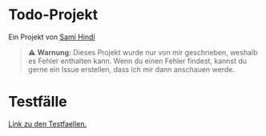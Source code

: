 # Todo-Projekt

Ein Projekt von <a href="https://github.com/FujiwaraChoki">Sami Hindi</a>

> :warning: **Warnung:** Dieses Projekt wurde nur von mir geschrieben, weshalb es Fehler enthalten kann. Wenn du einen Fehler findest, kannst du gerne ein Issue erstellen, dass ich mir dann anschauen werde.

# Testfälle

<a href="Testfaelle.png">Link zu den Testfaellen.</a>
